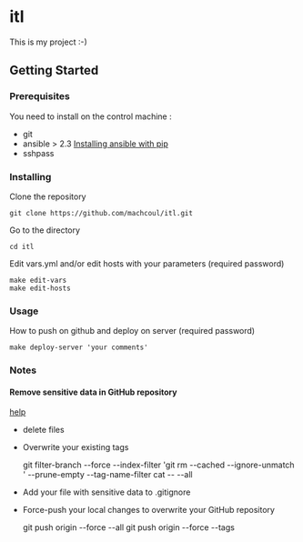 # itl

This is my project :-)

## Getting Started

### Prerequisites

You need to install on the control machine :
  - git
  - ansible > 2.3 [Installing ansible with pip](http://docs.ansible.com/ansible/latest/intro_installation.html#latest-releases-via-pip)
  - sshpass

### Installing

Clone the repository

    git clone https://github.com/machcoul/itl.git

Go to the directory

    cd itl

Edit vars.yml and/or edit hosts with your parameters (required password)

    make edit-vars
    make edit-hosts

### Usage

How to push on github and deploy on server (required password)

    make deploy-server 'your comments'

### Notes

#### Remove sensitive data in GitHub repository

[help](https://help.github.com/articles/removing-sensitive-data-from-a-repository/)

  - delete files
  - Overwrite your existing tags

    git filter-branch --force --index-filter 'git rm --cached --ignore-unmatch <file>' --prune-empty --tag-name-filter cat -- --all

  - Add your file with sensitive data to .gitignore
  - Force-push your local changes to overwrite your GitHub repository

    git push origin --force --all
    git push origin --force --tags
